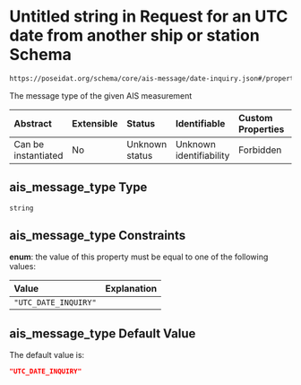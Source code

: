 # Untitled string in Request for an UTC date from another ship or station Schema

```txt
https://poseidat.org/schema/core/ais-message/date-inquiry.json#/properties/ais_message_type
```

The message type of the given AIS measurement

| Abstract            | Extensible | Status         | Identifiable            | Custom Properties | Additional Properties | Access Restrictions | Defined In                                                                              |
| :------------------ | :--------- | :------------- | :---------------------- | :---------------- | :-------------------- | :------------------ | :-------------------------------------------------------------------------------------- |
| Can be instantiated | No         | Unknown status | Unknown identifiability | Forbidden         | Allowed               | none                | [date-inquiry.json*](schemas/core/ais-message/date-inquiry.json "open original schema") |

## ais_message_type Type

`string`

## ais_message_type Constraints

**enum**: the value of this property must be equal to one of the following values:

| Value                | Explanation |
| :------------------- | :---------- |
| `"UTC_DATE_INQUIRY"` |             |

## ais_message_type Default Value

The default value is:

```json
"UTC_DATE_INQUIRY"
```
